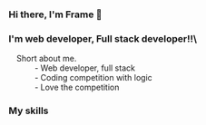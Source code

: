 ### Hi there, I'm Frame 👋

### I'm web developer, Full stack developer!!\
&emsp;Short about me.\
    &emsp;&emsp;&emsp; - Web developer, full stack\
    &emsp;&emsp;&emsp; - Coding competition with logic\
    &emsp;&emsp;&emsp; - Love the competition

### My skills

